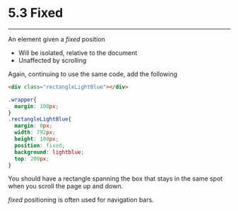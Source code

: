 # 5.3 Fixed

---

An element given a *fixed* position

* Will be isolated, relative to the document
* Unaffected by scrolling

Again, continuing to use the same code, add the following

```html
<div class="rectangleLightBlue"></div>
```

```css
.wrapper{
  margin: 100px;
}
.rectangleLightBlue{
  margin: 0px;
  width: 792px;
  height: 100px;
  position: fixed;
  background: lightblue;
  top: 200px;
}
```

You should have a rectangle spanning the box that stays in the same spot when you scroll the page up and down.

_fixed_ positioning is often used for navigation bars.
